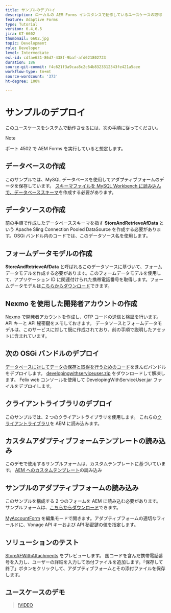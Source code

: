 ```yaml
---
title: サンプルのデプロイ
description: ローカルの AEM Forms インスタンスで動作しているユースケースの取得
feature: Adaptive Forms
type: Tutorial
version: 6.4,6.5
jira: KT-6602
thumbnail: 6602.jpg
topic: Development
role: Developer
level: Intermediate
exl-id: cdfae631-86d7-438f-9baf-afd621802723
duration: 186
source-git-commit: f4c621f3a9caa8c2c64b8323312343fe421a5aee
workflow-type: tm+mt
source-wordcount: '373'
ht-degree: 100%

---
```


# サンプルのデプロイ

このユースケースをシステムで動作させるには、次の手順に従ってください。

>[!NOTE]
>ポート 4502 で AEM Forms を実行していると想定します。


## データベースの作成

このサンプルでは、MySQL データベースを使用してアダプティブフォームのデータを保存しています。 [スキーマファイルを MySQL Workbench に読み込んで、データベーススキーマ](assets/data-base-schema.sql)を作成する必要があります。

## データソースの作成

前の手順で作成したデータベーススキーマを指す **StoreAndRetrieveAfData** という Apache Sling Connection Pooled DataSource を作成する必要があります。OSGi バンドル内のコードでは、このデータソース名を使用します。

## フォームデータモデルの作成

**StoreAndRetrieveAfData** と呼ばれるこのデータソースに基づいて、フォームデータモデルを作成する必要があります。このフォームデータモデルを使用して、アプリケーション ID に関連付けられた携帯電話番号を取得します。フォームデータモデルは[こちらからダウンロード](assets/2-Factor-Authentication-DataSource-and-FDM.zip)できます。

## Nexmo を使用した開発者アカウントの作成

[Nexmo](https://dashboard.nexmo.com/) で開発者アカウントを作成し、OTP コードの送信と検証を行います。 API キーと API 秘密鍵をメモしておきます。 データソースとフォームデータモデルは、このサービスに対して既に作成されており、前の手順で説明したアセットに含まれています。

## 次の OSGi バンドルのデプロイ

[データベースに対してデータの保存と取得を行うためのコード](assets/SaveAndResume.core-1.0.0-SNAPSHOT.jar)を含んだバンドルをデプロイします。
[developingwithserviceuser.zip](https://experienceleague.adobe.com/docs/experience-manager-learn/assets/developingwithserviceuser.zip) をダウンロードして解凍します。
Felix web コンソールを使用して DevelopingWithServiceUser.jar ファイルをデプロイします。

## クライアントライブラリのデプロイ

このサンプルでは、2 つのクライアントライブラリを使用します。 これらの[クライアントライブラリ](assets/store-af-with-attachments-client-lib.zip)を AEM に読み込みます。

## カスタムアダプティブフォームテンプレートの読み込み

このデモで使用するサンプルフォームは、カスタムテンプレートに基づいています。 [AEM へのカスタムテンプレート](assets/custom-template-with-page-component.zip)の読み込み

## サンプルのアダプティブフォームの読み込み

このサンプルを構成する 2 つのフォームを AEM に読み込む必要があります。 サンプルフォームは、[こちらからダウンロード](assets/sample-forms.zip)できます。

[MyAccountForm](http://localhost:4502/editor.html/content/forms/af/myaccountform.html) を編集モードで開きます。アダプティブフォームの適切なフィールドに、Vonage API キーおよび API 秘密鍵の値を指定します。

## ソリューションのテスト

[StoreAFWithAttachments](http://localhost:4502/content/dam/formsanddocuments/storeafwithattachments/jcr:content?wcmmode=disabled) をプレビューします。
国コードを含んだ携帯電話番号を入力し、ユーザーの詳細を入力して添付ファイルを追加します。「保存して終了」ボタンをクリックして、アダプティブフォームとその添付ファイルを保存します。


## ユースケースのデモ

>[!VIDEO](https://video.tv.adobe.com/v/327122?quality=12&learn=on)
